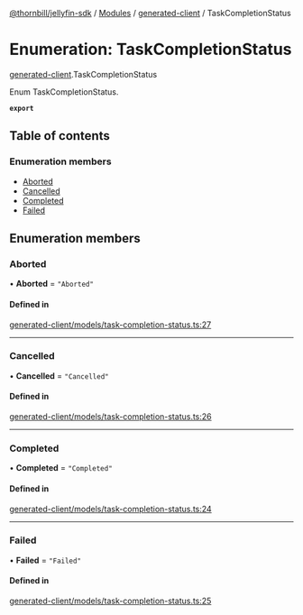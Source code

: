 [@thornbill/jellyfin-sdk](../README.md) / [Modules](../modules.md) / [generated-client](../modules/generated_client.md) / TaskCompletionStatus

# Enumeration: TaskCompletionStatus

[generated-client](../modules/generated_client.md).TaskCompletionStatus

Enum TaskCompletionStatus.

**`export`**

## Table of contents

### Enumeration members

- [Aborted](generated_client.TaskCompletionStatus.md#aborted)
- [Cancelled](generated_client.TaskCompletionStatus.md#cancelled)
- [Completed](generated_client.TaskCompletionStatus.md#completed)
- [Failed](generated_client.TaskCompletionStatus.md#failed)

## Enumeration members

### Aborted

• **Aborted** = `"Aborted"`

#### Defined in

[generated-client/models/task-completion-status.ts:27](https://github.com/thornbill/jellyfin-sdk-typescript/blob/1142a3e/src/generated-client/models/task-completion-status.ts#L27)

___

### Cancelled

• **Cancelled** = `"Cancelled"`

#### Defined in

[generated-client/models/task-completion-status.ts:26](https://github.com/thornbill/jellyfin-sdk-typescript/blob/1142a3e/src/generated-client/models/task-completion-status.ts#L26)

___

### Completed

• **Completed** = `"Completed"`

#### Defined in

[generated-client/models/task-completion-status.ts:24](https://github.com/thornbill/jellyfin-sdk-typescript/blob/1142a3e/src/generated-client/models/task-completion-status.ts#L24)

___

### Failed

• **Failed** = `"Failed"`

#### Defined in

[generated-client/models/task-completion-status.ts:25](https://github.com/thornbill/jellyfin-sdk-typescript/blob/1142a3e/src/generated-client/models/task-completion-status.ts#L25)

